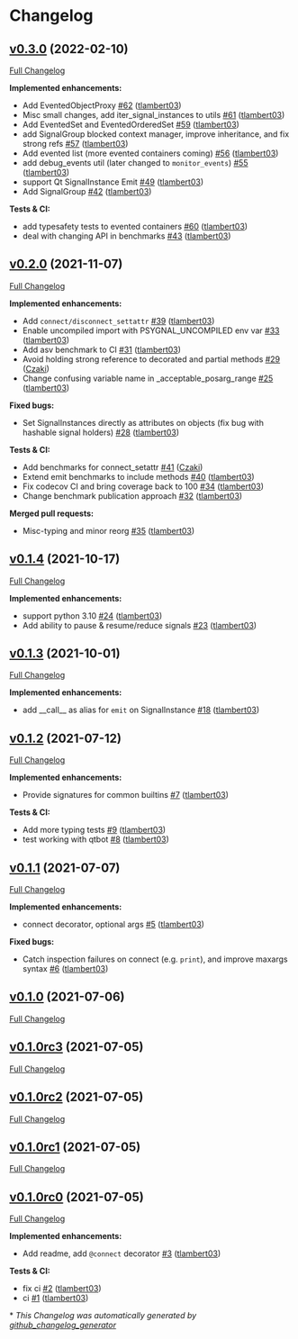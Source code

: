 # Changelog

## [v0.3.0](https://github.com/tlambert03/psygnal/tree/v0.3.0) (2022-02-10)

[Full Changelog](https://github.com/tlambert03/psygnal/compare/v0.2.0...v0.3.0)

**Implemented enhancements:**

- Add EventedObjectProxy [\#62](https://github.com/tlambert03/psygnal/pull/62) ([tlambert03](https://github.com/tlambert03))
- Misc small changes, add iter\_signal\_instances to utils [\#61](https://github.com/tlambert03/psygnal/pull/61) ([tlambert03](https://github.com/tlambert03))
- Add EventedSet and EventedOrderedSet [\#59](https://github.com/tlambert03/psygnal/pull/59) ([tlambert03](https://github.com/tlambert03))
- add SignalGroup blocked context manager, improve inheritance, and fix strong refs [\#57](https://github.com/tlambert03/psygnal/pull/57) ([tlambert03](https://github.com/tlambert03))
- Add evented list \(more evented containers coming\) [\#56](https://github.com/tlambert03/psygnal/pull/56) ([tlambert03](https://github.com/tlambert03))
- add debug\_events util \(later changed to `monitor_events`\) [\#55](https://github.com/tlambert03/psygnal/pull/55) ([tlambert03](https://github.com/tlambert03))
- support Qt SignalInstance Emit [\#49](https://github.com/tlambert03/psygnal/pull/49) ([tlambert03](https://github.com/tlambert03))
- Add SignalGroup [\#42](https://github.com/tlambert03/psygnal/pull/42) ([tlambert03](https://github.com/tlambert03))

**Tests & CI:**

- add typesafety tests to evented containers [\#60](https://github.com/tlambert03/psygnal/pull/60) ([tlambert03](https://github.com/tlambert03))
- deal with changing API in benchmarks [\#43](https://github.com/tlambert03/psygnal/pull/43) ([tlambert03](https://github.com/tlambert03))

## [v0.2.0](https://github.com/tlambert03/psygnal/tree/v0.2.0) (2021-11-07)

[Full Changelog](https://github.com/tlambert03/psygnal/compare/v0.1.4...v0.2.0)

**Implemented enhancements:**

- Add `connect/disconnect_settattr` [\#39](https://github.com/tlambert03/psygnal/pull/39) ([tlambert03](https://github.com/tlambert03))
- Enable uncompiled import with PSYGNAL\_UNCOMPILED env var  [\#33](https://github.com/tlambert03/psygnal/pull/33) ([tlambert03](https://github.com/tlambert03))
- Add asv benchmark to CI [\#31](https://github.com/tlambert03/psygnal/pull/31) ([tlambert03](https://github.com/tlambert03))
- Avoid holding strong reference to decorated and partial methods [\#29](https://github.com/tlambert03/psygnal/pull/29) ([Czaki](https://github.com/Czaki))
- Change confusing variable name in \_acceptable\_posarg\_range [\#25](https://github.com/tlambert03/psygnal/pull/25) ([tlambert03](https://github.com/tlambert03))

**Fixed bugs:**

- Set SignalInstances directly as attributes on objects \(fix bug with hashable signal holders\) [\#28](https://github.com/tlambert03/psygnal/pull/28) ([tlambert03](https://github.com/tlambert03))

**Tests & CI:**

- Add benchmarks for connect\_setattr [\#41](https://github.com/tlambert03/psygnal/pull/41) ([Czaki](https://github.com/Czaki))
- Extend emit benchmarks to include methods [\#40](https://github.com/tlambert03/psygnal/pull/40) ([tlambert03](https://github.com/tlambert03))
- Fix codecov CI and bring coverage back to 100 [\#34](https://github.com/tlambert03/psygnal/pull/34) ([tlambert03](https://github.com/tlambert03))
- Change benchmark publication approach [\#32](https://github.com/tlambert03/psygnal/pull/32) ([tlambert03](https://github.com/tlambert03))

**Merged pull requests:**

- Misc-typing and minor reorg [\#35](https://github.com/tlambert03/psygnal/pull/35) ([tlambert03](https://github.com/tlambert03))

## [v0.1.4](https://github.com/tlambert03/psygnal/tree/v0.1.4) (2021-10-17)

[Full Changelog](https://github.com/tlambert03/psygnal/compare/v0.1.3...v0.1.4)

**Implemented enhancements:**

- support python 3.10 [\#24](https://github.com/tlambert03/psygnal/pull/24) ([tlambert03](https://github.com/tlambert03))
- Add ability to pause & resume/reduce signals [\#23](https://github.com/tlambert03/psygnal/pull/23) ([tlambert03](https://github.com/tlambert03))

## [v0.1.3](https://github.com/tlambert03/psygnal/tree/v0.1.3) (2021-10-01)

[Full Changelog](https://github.com/tlambert03/psygnal/compare/v0.1.2...v0.1.3)

**Implemented enhancements:**

- add \_\_call\_\_ as alias for `emit` on SignalInstance [\#18](https://github.com/tlambert03/psygnal/pull/18) ([tlambert03](https://github.com/tlambert03))

## [v0.1.2](https://github.com/tlambert03/psygnal/tree/v0.1.2) (2021-07-12)

[Full Changelog](https://github.com/tlambert03/psygnal/compare/v0.1.1...v0.1.2)

**Implemented enhancements:**

- Provide signatures for common builtins [\#7](https://github.com/tlambert03/psygnal/pull/7) ([tlambert03](https://github.com/tlambert03))

**Tests & CI:**

- Add more typing tests [\#9](https://github.com/tlambert03/psygnal/pull/9) ([tlambert03](https://github.com/tlambert03))
- test working with qtbot [\#8](https://github.com/tlambert03/psygnal/pull/8) ([tlambert03](https://github.com/tlambert03))

## [v0.1.1](https://github.com/tlambert03/psygnal/tree/v0.1.1) (2021-07-07)

[Full Changelog](https://github.com/tlambert03/psygnal/compare/v0.1.0...v0.1.1)

**Implemented enhancements:**

- connect decorator, optional args [\#5](https://github.com/tlambert03/psygnal/pull/5) ([tlambert03](https://github.com/tlambert03))

**Fixed bugs:**

- Catch inspection failures on connect \(e.g. `print`\), and improve maxargs syntax [\#6](https://github.com/tlambert03/psygnal/pull/6) ([tlambert03](https://github.com/tlambert03))

## [v0.1.0](https://github.com/tlambert03/psygnal/tree/v0.1.0) (2021-07-06)

[Full Changelog](https://github.com/tlambert03/psygnal/compare/v0.1.0rc3...v0.1.0)

## [v0.1.0rc3](https://github.com/tlambert03/psygnal/tree/v0.1.0rc3) (2021-07-05)

[Full Changelog](https://github.com/tlambert03/psygnal/compare/v0.1.0rc2...v0.1.0rc3)

## [v0.1.0rc2](https://github.com/tlambert03/psygnal/tree/v0.1.0rc2) (2021-07-05)

[Full Changelog](https://github.com/tlambert03/psygnal/compare/v0.1.0rc1...v0.1.0rc2)

## [v0.1.0rc1](https://github.com/tlambert03/psygnal/tree/v0.1.0rc1) (2021-07-05)

[Full Changelog](https://github.com/tlambert03/psygnal/compare/v0.1.0rc0...v0.1.0rc1)

## [v0.1.0rc0](https://github.com/tlambert03/psygnal/tree/v0.1.0rc0) (2021-07-05)

[Full Changelog](https://github.com/tlambert03/psygnal/compare/bd037d2cb3cdc1c9423fd7d88ac6edfdd40f39d9...v0.1.0rc0)

**Implemented enhancements:**

- Add readme, add `@connect` decorator [\#3](https://github.com/tlambert03/psygnal/pull/3) ([tlambert03](https://github.com/tlambert03))

**Tests & CI:**

- fix ci [\#2](https://github.com/tlambert03/psygnal/pull/2) ([tlambert03](https://github.com/tlambert03))
- ci [\#1](https://github.com/tlambert03/psygnal/pull/1) ([tlambert03](https://github.com/tlambert03))



\* *This Changelog was automatically generated by [github_changelog_generator](https://github.com/github-changelog-generator/github-changelog-generator)*
